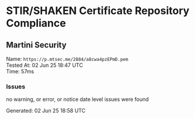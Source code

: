# STIR/SHAKEN Certificate Repository Compliance

## Martini Security

Name: `https://p.mtsec.me/2884/a8cwa4pzEPmD.pem`\
Tested At: 02 Jun 25 18:47 UTC\
Time: 57ms

### Issues

no warning, or error, or notice date level issues were found

Generated: 02 Jun 25 18:58 UTC